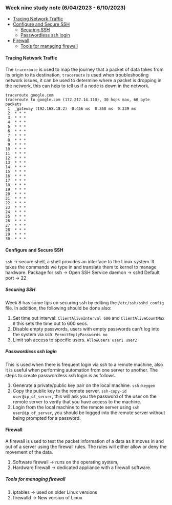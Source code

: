 ### Week nine study note (6/04/2023 - 6/10/2023)<!-- omit from toc -->
- [Tracing Network Traffic](#tracing-network-traffic)
- [Configure and Secure SSH](#configure-and-secure-ssh)
  - [Securing SSH](#securing-ssh)
  - [Passwordless ssh login](#passwordless-ssh-login)
- [Firewall](#firewall)
  - [Tools for managing firewall](#tools-for-managing-firewall)

#### Tracing Network Traffic
The `traceroute` is used to map the journey that a packet of data takes from its origin to its destination, `traceroute` is used when troubleshooting network issues, it can be used to determine where a packet is dropping in the network, this can help to tell us if a node is down in the network.
```console
traceroute google.com
traceroute to google.com (172.217.14.110), 30 hops max, 60 byte packets
 1  _gateway (192.168.18.2)  0.456 ms  0.368 ms  0.339 ms
 2  * * *
 3  * * *
 4  * * *
 5  * * *
 6  * * *
 7  * * *
 8  * * *
 9  * * *
10  * * *
11  * * *
12  * * *
13  * * *
14  * * *
15  * * *
16  * * *
17  * * *
18  * * *
19  * * *
20  * * *
21  * * *
22  * * *
23  * * *
24  * * *
25  * * *
26  * * *
27  * * *
28  * * *
29  * * *
30  * * *

```
#### Configure and Secure SSH
`ssh` &rarr; secure shell, a shell provides an interface to the Linux system. It takes the commands we type in and translate them to kernel to manage hardware.
Package for ssh &rarr; Open SSH
Service daemon &rarr; sshd
Default port &rarr; 22

##### Securing SSH
Week 8 has some tips on securing ssh by editing the `/etc/ssh/sshd_config` file. In addition, the following should be done also:
1. Set time out interval: `ClientAliveInterval 600` and `ClientAliveCountMax 0` this sets the time out to 600 secs.
2. Disable empty passwords, users with empty passwords can't log into the system via ssh. `PermitEmptyPasswords no`
3. Limit ssh access to specific users. `AllowUsers user1 user2`

##### Passwordless ssh login
This is used when there is frequent login via ssh to a remote machine, also it is useful when performing automation from one server to another. The steps to create passwordless ssh login is as follows.
1. Generate a private/public key pair on the local machine. `ssh-keygen`
2. Copy the public key to the remote server. `ssh-copy-id user@ip_of_server`, this will ask you the password of the user on the remote server to verify that you have access to the machine.
3. Login from the local machine to the remote server using `ssh user@ip_of_server`, you should be logged into the remote server without being prompted for a password.

#### Firewall

A firewall is used to test the packet information of a data as it moves in and out of a server using the firewall rules. The rules will either allow or deny the movement of the data.
1. Software firewall &rarr; runs on the operating system,
2. Hardware firewall &rarr; dedicated appliance with a firewall software.

##### Tools for managing firewall
1. iptables &rarr; used on older Linux versions
2. firewalld &rarr; New version of Linux

